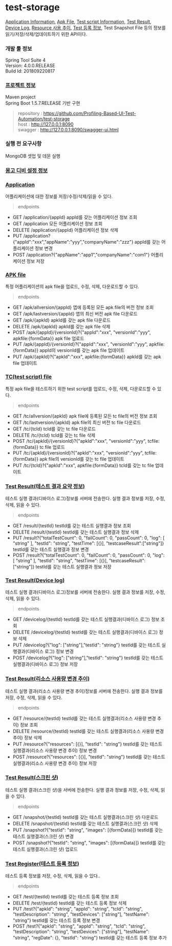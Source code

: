 # test-storage
[Application Information](https://github.com/Profiling-Based-UI-Test-Automation/test-storage/blob/master/src/main/java/teststorage/model/ApplicationInfo.java), [Apk File](https://github.com/Profiling-Based-UI-Test-Automation/test-storage/blob/master/src/main/java/teststorage/model/ApkInfo.java), [Test script Information](https://github.com/Profiling-Based-UI-Test-Automation/test-storage/blob/master/src/main/java/teststorage/model/TCInfo.java), [Test Result](https://github.com/Profiling-Based-UI-Test-Automation/test-storage/blob/master/src/main/java/teststorage/model/TestResult.java), [Device Log](https://github.com/Profiling-Based-UI-Test-Automation/test-storage/blob/master/src/main/java/teststorage/model/TestDeviceLogResult.java), [Resource 사용 추이](https://github.com/Profiling-Based-UI-Test-Automation/test-storage/blob/master/src/main/java/teststorage/model/TestResourceResult.java), [Test 등록 정보](https://github.com/Profiling-Based-UI-Test-Automation/test-storage/blob/master/src/main/java/teststorage/model/Test.java), Test Snapshot File 등의 정보를 읽기/저장/삭제/업데이트하기 위한 API이다.<br>

### 개발 툴 정보
Spring Tool Suite 4 <br>
Version: 4.0.0.RELEASE<br>
Build Id: 201809220817<br>

### [프로젝트 정보](https://github.com/Profiling-Based-UI-Test-Automation/test-storage/blob/development/pom.xml)
Maven project<br>
Spring Boot 1.5.7.RELEASE 기반 구현<br>
> repository : https://github.com/Profiling-Based-UI-Test-Automation/test-storage<br>
> host : http://127.0.0.1:8090<br>
> swagger : http://127.0.0.1:8090/swagger-ui.html<br>

### 실행 전 요구사항
MongoDB 셋업 및 데몬 실행<br>

### [몽고 디비 설정 정보](https://github.com/Profiling-Based-UI-Test-Automation/test-storage/blob/development/src/main/resources/application.properties)

### [Application](https://github.com/Profiling-Based-UI-Test-Automation/test-storage/blob/development/src/main/java/teststorage/controller/ApplicationController.java) <br>
어플리케이션에 대한 정보를 저장/수정/삭제/읽을 수 있다.<br>

> endpoints<br>
   * GET /application/{appId} appId를 갖는 어플리케이션 정보 조회<br>
   * GET /application 모든 어플리케이션 정보 조회<br>
   * DELETE /application/{appId} 어플리케이션 정보 삭제<br>
   * PUT /application?{"appId":"xxx","appName":"yyy","companyName":"zzz"} appId를 갖는 어플리케이션 정보 변경<br>
   * POST /application?{"appName":"app1","companyName":"com1"} 어플리케이션 정보 저장<br>

### [APK file](https://github.com/Profiling-Based-UI-Test-Automation/test-storage/blob/development/src/main/java/teststorage/controller/ApkController.java) <br>
특정 어플리케이션의 apk file을 업로드, 수정, 삭제, 다운로드할 수 있다.

> endpoints<br>
   * GET /apk/allversion/{appId} 앱에 등록된 모든 apk file의 버전 정보 조회<br>
   * GET /apk/lastversion/{appId} 앱의 최신 버전 apk file 다운로드<br>
   * GET /apk/{apkId} apkId를 갖는 apk file 다운로드 <br>
   * DELETE /apk/{apkId} apkId를 갖는 apk file 삭제<br>
   * POST /apk/{appId}/{versionId}?{"appId":"xxx", "versionId":"yyy", apkfile:{formData}} apk file 업로드<br>
   * PUT /apk/{appId}/{versionId}?{"appId":"xxx", "versionId":"yyy", apkfile:{formData}} appId의 versionId를 갖는 apk file 업데이트<br>
   * PUT /apk/{apkId}?{"apkId":"xxx", apkfile:{formData}} apkId를 갖는 apk file 업데이트

### [TC(test script) file](https://github.com/Profiling-Based-UI-Test-Automation/test-storage/blob/development/src/main/java/teststorage/controller/TCController.java) <br>
특정 apk file을 테스트하기 위한 test script를 업로드, 수정, 삭제, 다운로드할 수 있다.

> endpoints<br>
   * GET /tc/allversion/{apkId} apk file에 등록된 모든 tc file의 버전 정보 조회<br>
   * GET /tc/lastversion/{apkId} apk file의 최신 버전 tc file 다운로드<br>
   * GET /tc/{tcId} tcId를 갖는 tc file 다운로드 <br>
   * DELETE /tc/{tcId} tcId를 갖는 tc file 삭제<br>
   * POST /tc/{apkId}/{versionId}?{"apkId":"xxx", "versionId":"yyy", tcfile:{formData}} tc file 업로드<br>
   * PUT /tc/{apkId}/{versionId}?{"apkId":"xxx", "versionId":"yyy", tcfile:{formData}} apk file의 versionId를 갖는 tc file 업데이트<br>
   * PUT /tc/{tcId}?{"apkId":"xxx", apkfile:{formData}} tcId를 갖는 tc file 업데이트

### [Test Result(테스트 결과 요약 정보)](https://github.com/Profiling-Based-UI-Test-Automation/test-storage/blob/development/src/main/java/teststorage/controller/TestResultController.java)
테스트 실행 결과(디바이스 로그)정보를 서버에 전송한다. 실행 결과 정보를 저장, 수정, 삭제, 읽을 수 있다.

> endpoints<br>
   * GET /result/{testId} testId를 갖는 테스트 실행결과 정보 조회<br>
   * DELETE /result/{testId} testId를 갖는 테스트 실행결과 정보 삭제<br>
   * PUT /result?{"totalTestCount": 0, "failCount": 0, "passCount": 0,
          "log": [ "string" ], "testId": "string", "testTime": [{}], "testcaseResult":["string"]}
          testId를 갖는 테스트 실행결과 정보 변경<br>
   * POST /result?{"totalTestCount": 0, "failCount": 0, "passCount": 0,
          "log": [ "string" ], "testId": "string", "testTime": [{}], "testcaseResult":["string"]} 
          testId를 갖는 테스트 실행결과 정보 저장<br>

### [Test Result(Device log)](https://github.com/Profiling-Based-UI-Test-Automation/test-storage/blob/development/src/main/java/teststorage/controller/TestDeviceLogResultController.java)
테스트 실행 결과(디바이스 로그)정보를 서버에 전송한다. 실행 결과 정보를 저장, 수정, 삭제, 읽을 수 있다.

> endpoints<br>
   * GET /devicelog/{testId} testId를 갖는 테스트 실행결과(디바이스 로그) 정보 조회<br>
   * DELETE /devicelog/{testId} testId를 갖는 테스트 실행결과(디바이스 로그) 정보 삭제<br>
   * PUT /devicelog?{"log": ["string"],"testId": "string"} testId를 갖는 테스트 실행결과(디바이스 로그) 정보 변경<br>
   * POST /devicelog?{"log": ["string"],"testId": "string"} testId를 갖는 테스트 실행결과(디바이스 로그) 정보 저장<br>

### [Test Result(리소스 사용량 변경 추이)](https://github.com/Profiling-Based-UI-Test-Automation/test-storage/blob/development/src/main/java/teststorage/controller/TestResourceResultController.java)
테스트 실행 결과(리소스 사용량 변경 추이)정보를 서버에 전송한다. 실행 결과 정보를 저장, 수정, 삭제, 읽을 수 있다.

> endpoints<br>
   * GET /resource/{testId} testId를 갖는 테스트 실행결과(리소스 사용량 변경 추이) 정보 조회<br>
   * DELETE /resource/{testId} testId를 갖는 테스트 실행결과(리소스 사용량 변경 추이) 정보 삭제<br>
   * PUT /resource?{"resources": [{}], "testId": "string"} testId를 갖는 테스트 실행결과(리소스 사용량 변경 추이) 정보 변경<br>
   * POST /resource?{"resources": [{}], "testId": "string"} testId를 갖는 테스트 실행결과(리소스 사용량 변경 추이) 정보 저장<br>

### [Test Result(스크린 샷)](https://github.com/Profiling-Based-UI-Test-Automation/test-storage/blob/development/src/main/java/teststorage/controller/TestResultSnapshotController.java)
테스트 실행 결과(스크린 샷)을 서버에 전송한다. 실행 결과 정보를 저장, 수정, 삭제, 읽을 수 있다.

> endpoints<br>
   * GET /snapshot/{testId} testId를 갖는 테스트 실행결과(스크린 샷) 다운로드<br>
   * DELETE /snapshot/{testId} testId를 갖는 테스트 실행결과(스크린 샷) 삭제<br>
   * PUT /snapshot?{"testId": "string", "images": [{formData}]} testId를 갖는 테스트 실행결과(스크린 샷) 변경<br>
   * POST /snapshot?{"testId": "string", "images": [{formData}]} testId를 갖는 테스트 실행결과(스크린 샷) 업로드<br>

### [Test Register(테스트 등록 정보)](https://github.com/Profiling-Based-UI-Test-Automation/test-storage/blob/development/src/main/java/teststorage/controller/TestRegisterController.java)
테스트 등록 정보를 저장, 수정, 삭제, 읽을 수 있다..

> endpoints<br>
   * GET /test/{testId} testId를 갖는 테스트 등록 정보 조회<br>
   * DELETE /test/{testId} testId를 갖는 테스트 등록 정보 삭제<br>
   * PUT /test?{"apkId": "string", "appId": "string", "tcId": "string", "testDescription": "string", "testDevices": ["string"], "testName": "string"} testId를 갖는 테스트 등록 정보 변경<br>
   * POST /test?{"apkId": "string", "appId": "string", "tcId": "string", "testDescription": "string", "testDevices": ["string"], "testName": "string", "regDate": {}, "testId": "string"} testId를 갖는 테스트 등록 정보 추가<br>











